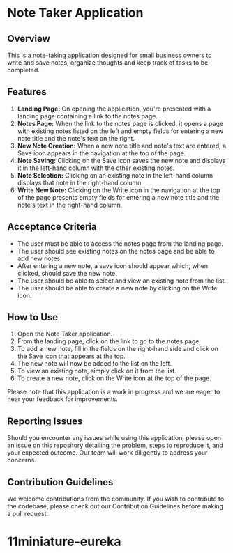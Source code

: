 # Note Taker Application

## Overview
This is a note-taking application designed for small business owners to write and save notes, organize thoughts and keep track of tasks to be completed.

## Features
1. **Landing Page:** On opening the application, you're presented with a landing page containing a link to the notes page.
2. **Notes Page:** When the link to the notes page is clicked, it opens a page with existing notes listed on the left and empty fields for entering a new note title and the note's text on the right.
3. **New Note Creation:** When a new note title and note's text are entered, a Save icon appears in the navigation at the top of the page.
4. **Note Saving:** Clicking on the Save icon saves the new note and displays it in the left-hand column with the other existing notes.
5. **Note Selection:** Clicking on an existing note in the left-hand column displays that note in the right-hand column.
6. **Write New Note:** Clicking on the Write icon in the navigation at the top of the page presents empty fields for entering a new note title and the note's text in the right-hand column.

## Acceptance Criteria
- The user must be able to access the notes page from the landing page.
- The user should see existing notes on the notes page and be able to add new notes.
- After entering a new note, a save icon should appear which, when clicked, should save the new note.
- The user should be able to select and view an existing note from the list.
- The user should be able to create a new note by clicking on the Write icon.

## How to Use
1. Open the Note Taker application.
2. From the landing page, click on the link to go to the notes page.
3. To add a new note, fill in the fields on the right-hand side and click on the Save icon that appears at the top.
4. The new note will now be added to the list on the left.
5. To view an existing note, simply click on it from the list.
6. To create a new note, click on the Write icon at the top of the page.

Please note that this application is a work in progress and we are eager to hear your feedback for improvements. 

## Reporting Issues
Should you encounter any issues while using this application, please open an issue on this repository detailing the problem, steps to reproduce it, and your expected outcome. Our team will work diligently to address your concerns.

## Contribution Guidelines
We welcome contributions from the community. If you wish to contribute to the codebase, please check out our Contribution Guidelines before making a pull request.
# 11miniature-eureka
